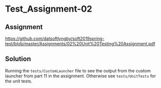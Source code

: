 # Test_Assignment-02
## Assignment
https://github.com/datsoftlyngby/soft2019spring-test/blob/master/Assignments/02%20Unit%20Testing%20Assignment.pdf
## Solution
Running the ```tests/CustomLauncher``` file to see the output from the custom launcher from part 11 in the assignment. Otherwise see ```tests/UnitTests``` for the unit tests.
